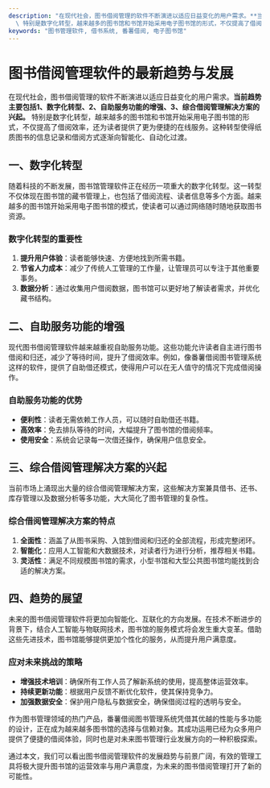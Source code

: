 ```yaml
---
description: "在现代社会，图书借阅管理的软件不断演进以适应日益变化的用户需求。**当前趋势主要包括1、数字化转型、2、自助服务功能的增强、3、综合借阅管理解决方案的兴起。**\
  \ 特别是数字化转型，越来越多的图书馆和书馆开始采用电子图书馆的形式，不仅提高了借阅效率，还为读者提供了更为便捷的在线服务。这种转型使得纸质图书的信息记录和借阅方式逐渐向智能化、自动化过渡。"
keywords: "图书管理软件, 借书系统, 番薯借阅, 电子图书馆"
---
```

# 图书借阅管理软件的最新趋势与发展

在现代社会，图书借阅管理的软件不断演进以适应日益变化的用户需求。**当前趋势主要包括1、数字化转型、2、自助服务功能的增强、3、综合借阅管理解决方案的兴起。** 特别是数字化转型，越来越多的图书馆和书馆开始采用电子图书馆的形式，不仅提高了借阅效率，还为读者提供了更为便捷的在线服务。这种转型使得纸质图书的信息记录和借阅方式逐渐向智能化、自动化过渡。

## 一、数字化转型

随着科技的不断发展，图书馆管理软件正在经历一项重大的数字化转型。这一转型不仅体现在图书馆的藏书管理上，也包括了借阅流程、读者信息等多个方面。越来越多的图书馆开始采用电子图书馆的模式，使读者可以通过网络随时随地获取图书资源。

### 数字化转型的重要性

1. **提升用户体验**：读者能够快速、方便地找到所需书籍。
2. **节省人力成本**：减少了传统人工管理的工作量，让管理员可以专注于其他重要事务。
3. **数据分析**：通过收集用户借阅数据，图书馆可以更好地了解读者需求，并优化藏书结构。

## 二、自助服务功能的增强

现代图书借阅管理软件越来越重视自助服务功能。这些功能允许读者自主进行图书借阅和归还，减少了等待时间，提升了借阅效率。例如，像番薯借阅图书管理系统这样的软件，提供了自助借还模式，使得用户可以在无人值守的情况下完成借阅操作。

### 自助服务功能的优势

- **便利性**：读者无需依赖工作人员，可以随时自助借还书籍。
- **高效率**：免去排队等待的时间，大幅提升了图书馆的借阅频率。
- **使用安全**：系统会记录每一次借还操作，确保用户信息安全。

## 三、综合借阅管理解决方案的兴起

当前市场上涌现出大量的综合借阅管理解决方案，这些解决方案兼具借书、还书、库存管理以及数据分析等多功能，大大简化了图书管理的复杂性。

### 综合借阅管理解决方案的特点

1. **全面性**：涵盖了从图书采购、入馆到借阅和归还的全部流程，形成完整闭环。
2. **智能化**：应用人工智能和大数据技术，对读者行为进行分析，推荐相关书籍。
3. **灵活性**：满足不同规模图书馆的需求，小型书馆和大型公共图书馆均能找到合适的解决方案。

## 四、趋势的展望

未来的图书借阅管理软件将更加向智能化、互联化的方向发展。在技术不断进步的背景下，结合人工智能与物联网技术，图书馆的服务模式将会发生重大变革。借助这些先进技术，图书馆能够提供更加个性化的服务，从而提升用户满意度。

### 应对未来挑战的策略

- **增强技术培训**：确保所有工作人员了解新系统的使用，提高整体运营效率。
- **持续更新功能**：根据用户反馈不断优化软件，使其保持竞争力。
- **加强数据安全**：保护用户隐私与数据安全，确保借阅过程的透明与安全。

作为图书管理领域的热门产品，番薯借阅图书管理系统凭借其优越的性能与多功能的设计，正在成为越来越多图书馆的选择与信赖对象。其成功运用已经为众多用户提供了便捷的借阅体验，同时也是对未来图书管理行业发展方向的一种积极探索。

通过本文，我们可以看出图书借阅管理软件的发展趋势与前景广阔，有效的管理工具将极大提升图书馆的运营效率与用户满意度，为未来的图书借阅管理打开了新的可能性。
